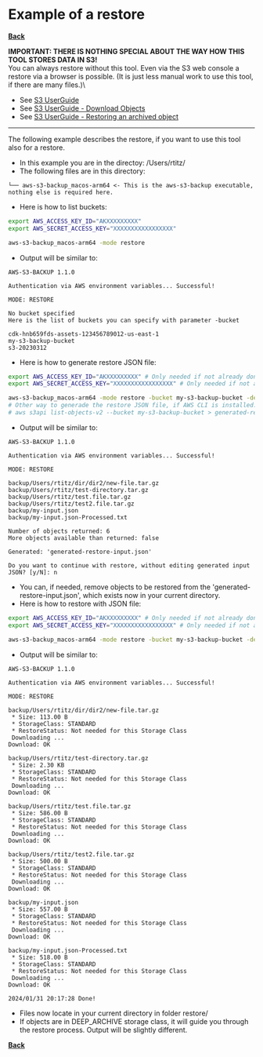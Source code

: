 # Example of a restore

**[Back](../README.md)**

**IMPORTANT: THERE IS NOTHING SPECIAL ABOUT THE WAY HOW THIS TOOL STORES DATA IN S3!**\
You can always restore without this tool. Even via the S3 web console a restore via a browser is possible. (It is just less manual work to use this tool, if there are many files.)\
  * See [S3 UserGuide](https://docs.aws.amazon.com/AmazonS3/latest/userguide/)
  * See [S3 UserGuide - Download Objects](https://docs.aws.amazon.com/AmazonS3/latest/userguide/download-objects.html)
  * See [S3 UserGuide - Restoring an archived object](https://docs.aws.amazon.com/AmazonS3/latest/userguide/restoring-objects.html)

---
The following example describes the restore, if you want to use this tool also for a restore.

  * In this example you are in the directoy: /Users/rtitz/
  * The following files are in this directory:
```text
└── aws-s3-backup_macos-arm64 <- This is the aws-s3-backup executable, nothing else is required here.
```

  * Here is how to list  buckets:
```bash
export AWS_ACCESS_KEY_ID="AKXXXXXXXXX"
export AWS_SECRET_ACCESS_KEY="XXXXXXXXXXXXXXXXX"

aws-s3-backup_macos-arm64 -mode restore
```

  * Output will be similar to:
```
AWS-S3-BACKUP 1.1.0

Authentication via AWS environment variables... Successful!

MODE: RESTORE

No bucket specified
Here is the list of buckets you can specify with parameter -bucket

cdk-hnb659fds-assets-123456789012-us-east-1
my-s3-backup-bucket
s3-20230312
```

  * Here is how to generate restore JSON file:
```bash
export AWS_ACCESS_KEY_ID="AKXXXXXXXXX" # Only needed if not already done in previous command
export AWS_SECRET_ACCESS_KEY="XXXXXXXXXXXXXXXXX" # Only needed if not already done in previous command

aws-s3-backup_macos-arm64 -mode restore -bucket my-s3-backup-bucket -destination restore/
# Other way to generade the restore JSON file, if AWS CLI is installed:
# aws s3api list-objects-v2 --bucket my-s3-backup-bucket > generated-restore-input.json
```

  * Output will be similar to:
```
AWS-S3-BACKUP 1.1.0

Authentication via AWS environment variables... Successful!

MODE: RESTORE

backup/Users/rtitz/dir/dir2/new-file.tar.gz
backup/Users/rtitz/test-directory.tar.gz
backup/Users/rtitz/test.file.tar.gz
backup/Users/rtitz/test2.file.tar.gz
backup/my-input.json
backup/my-input.json-Processed.txt

Number of objects returned: 6
More objects available than returned: false

Generated: 'generated-restore-input.json'

Do you want to continue with restore, without editing generated input JSON? [y/N]: n
```

  * You can, if needed, remove objects to be restored from the 'generated-restore-input.json', which exists now in your current directory.
  * Here is how to restore with JSON file:
```bash
export AWS_ACCESS_KEY_ID="AKXXXXXXXXX" # Only needed if not already done in previous command
export AWS_SECRET_ACCESS_KEY="XXXXXXXXXXXXXXXXX" # Only needed if not already done in previous command

aws-s3-backup_macos-arm64 -mode restore -bucket my-s3-backup-bucket -destination restore/ -json generated-restore-input.json
```

  * Output will be similar to:
```
AWS-S3-BACKUP 1.1.0

Authentication via AWS environment variables... Successful!

MODE: RESTORE

backup/Users/rtitz/dir/dir2/new-file.tar.gz 
 * Size: 113.00 B
 * StorageClass: STANDARD
 * RestoreStatus: Not needed for this Storage Class
 Downloading ...
Download: OK

backup/Users/rtitz/test-directory.tar.gz 
 * Size: 2.30 KB
 * StorageClass: STANDARD
 * RestoreStatus: Not needed for this Storage Class
 Downloading ...
Download: OK

backup/Users/rtitz/test.file.tar.gz 
 * Size: 586.00 B
 * StorageClass: STANDARD
 * RestoreStatus: Not needed for this Storage Class
 Downloading ...
Download: OK

backup/Users/rtitz/test2.file.tar.gz 
 * Size: 500.00 B
 * StorageClass: STANDARD
 * RestoreStatus: Not needed for this Storage Class
 Downloading ...
Download: OK

backup/my-input.json 
 * Size: 557.00 B
 * StorageClass: STANDARD
 * RestoreStatus: Not needed for this Storage Class
 Downloading ...
Download: OK

backup/my-input.json-Processed.txt 
 * Size: 518.00 B
 * StorageClass: STANDARD
 * RestoreStatus: Not needed for this Storage Class
 Downloading ...
Download: OK

2024/01/31 20:17:28 Done! 
```

  * Files now locate in your current directory in folder restore/
  * If objects are in DEEP_ARCHIVE storage class, it will guide you through the restore process. Output will be slightly different.

**[Back](../README.md)**